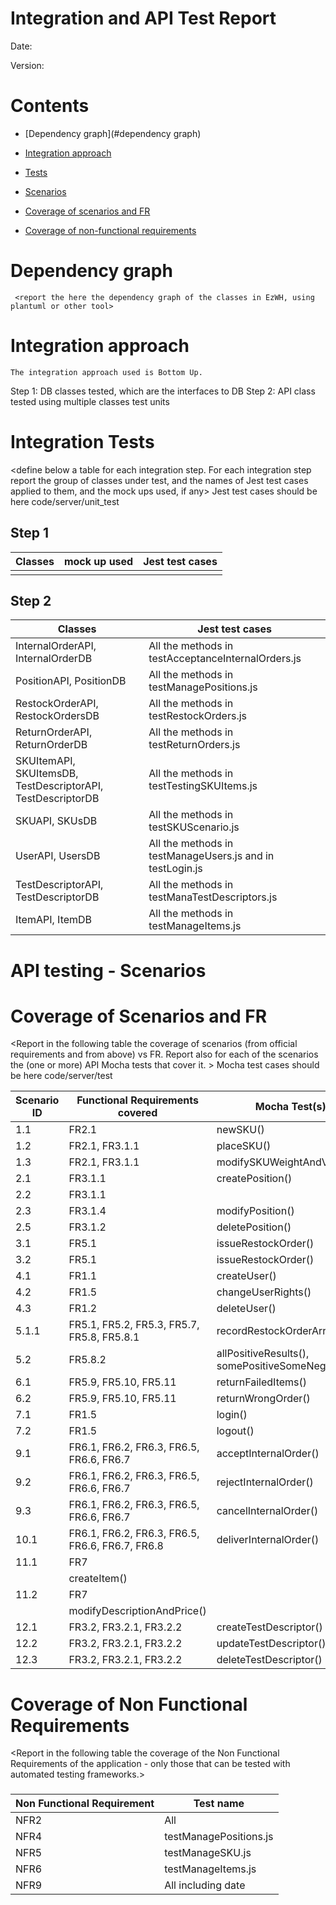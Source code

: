 # Integration and API Test Report

Date:

Version:

# Contents

- [Dependency graph](#dependency graph)

- [Integration approach](#integration)

- [Tests](#tests)

- [Scenarios](#scenarios)

- [Coverage of scenarios and FR](#scenario-coverage)
- [Coverage of non-functional requirements](#nfr-coverage)



# Dependency graph 

     <report the here the dependency graph of the classes in EzWH, using plantuml or other tool>
     
# Integration approach

    The integration approach used is Bottom Up.

Step 1: DB classes tested, which are the interfaces to DB
Step 2: API class tested using multiple classes test units
    


#  Integration Tests

   <define below a table for each integration step. For each integration step report the group of classes under test, and the names of
     Jest test cases applied to them, and the mock ups used, if any> Jest test cases should be here code/server/unit_test

## Step 1
| Classes  | mock up used |Jest test cases |
|--|--|--|
||||

## Step 2
| Classes |Jest test cases |
|--|--|
|InternalOrderAPI, InternalOrderDB|All the methods in testAcceptanceInternalOrders.js|
|PositionAPI, PositionDB|All the methods in testManagePositions.js|
|RestockOrderAPI, RestockOrdersDB|All the methods in testRestockOrders.js|
|ReturnOrderAPI, ReturnOrderDB|All the methods in testReturnOrders.js|
|SKUItemAPI, SKUItemsDB, TestDescriptorAPI, TestDescriptorDB|All the methods in testTestingSKUItems.js|
|SKUAPI, SKUsDB|All the methods in testSKUScenario.js|
|UserAPI, UsersDB|All the methods in testManageUsers.js and in testLogin.js|
|TestDescriptorAPI, TestDescriptorDB|All the methods in testManaTestDescriptors.js|
|ItemAPI, ItemDB|All the methods in testManageItems.js|



# API testing - Scenarios

# Coverage of Scenarios and FR


<Report in the following table the coverage of  scenarios (from official requirements and from above) vs FR. 
Report also for each of the scenarios the (one or more) API Mocha tests that cover it. >  Mocha test cases should be here code/server/test




| Scenario ID | Functional Requirements covered | Mocha  Test(s) | 
| ----------- | ------------------------------- | ----------- | 
|  1.1         | FR2.1                             |   newSKU()          |             
|  1.2         | FR2.1, FR3.1.1                   |   placeSKU()          |             
| 1.3         |      FR2.1, FR3.1.1                           |     modifySKUWeightAndVolume()        |             
| 2.1         |     FR3.1.1                            |    createPosition()         |             
| 2.2         |          FR3.1.1     |             |    changePositionID()         
| 2.3         |         FR3.1.4                        |     modifyPosition()        | 
|   2.5           |    FR3.1.2          |     deletePosition()         | 
|    3.1          |    FR5.1          |     issueRestockOrder()         |            
|    3.2          |   FR5.1           |     issueRestockOrder()         |            
|     4.1         |     FR1.1         |      createUser()        |            
|     4.2         |      FR1.5        |    changeUserRights()          |            
|     4.3         |     FR1.2         |    deleteUser()          |            
|     5.1.1         |     FR5.1, FR5.2, FR5.3, FR5.7, FR5.8, FR5.8.1         |   recordRestockOrderArrival()           |            
|     5.2         |     FR5.8.2         |    allPositiveResults(), somePositiveSomeNegative()          |            
|     6.1         |      FR5.9, FR5.10, FR5.11        |   returnFailedItems()           |            
|      6.2        |      FR5.9, FR5.10, FR5.11         |   returnWrongOrder()           |            
|      7.1        |     FR1.5         |     login()         |            
|      7.2        |      FR1.5        |      logout()        |            
|      9.1        |     FR6.1, FR6.2, FR6.3, FR6.5, FR6.6, FR6.7         |       acceptInternalOrder()       |            
|      9.2        |     FR6.1, FR6.2, FR6.3, FR6.5, FR6.6, FR6.7         |      rejectInternalOrder()        |            
|     9.3         |      FR6.1, FR6.2, FR6.3, FR6.5, FR6.6, FR6.7        |    cancelInternalOrder()          |            
|      10.1        |      FR6.1, FR6.2, FR6.3, FR6.5, FR6.6, FR6.7, FR6.8        |    deliverInternalOrder()          |            
|       11.1       |      FR7
        |     createItem()         |            
|      11.2        |       FR7
       |      modifyDescriptionAndPrice()        |            
|      12.1        |      FR3.2, FR3.2.1, FR3.2.2        |      createTestDescriptor()        |            
|      12.2        |       FR3.2, FR3.2.1, FR3.2.2       |     updateTestDescriptor()         |            
|      12.3        |      FR3.2, FR3.2.1, FR3.2.2        |      deleteTestDescriptor()        |            



# Coverage of Non Functional Requirements


<Report in the following table the coverage of the Non Functional Requirements of the application - only those that can be tested with automated testing frameworks.>


### 

| Non Functional Requirement | Test name |
| -------------------------- | --------- |
|   NFR2                         |    All       |
| NFR4 | testManagePositions.js |
| NFR5 | testManageSKU.js |
| NFR6 | testManageItems.js |
| NFR9 | All including date |


